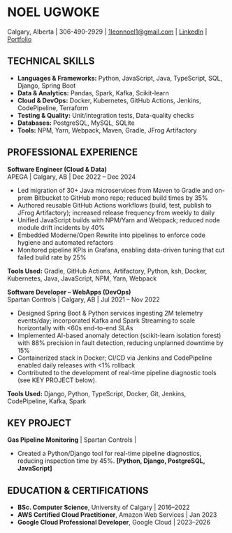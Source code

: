 # NOEL UGWOKE
Calgary, Alberta | 306-490-2929 | 1leonnoel1@gmail.com | [LinkedIn](https://www.linkedin.com/in/noelugwoke/) | [Portfolio](https://noelugwoke.com/)

## TECHNICAL SKILLS
- **Languages & Frameworks:** Python, JavaScript, Java, TypeScript, SQL, Django, Spring Boot
- **Data & Analytics:** Pandas, Spark, Kafka, Scikit-learn
- **Cloud & DevOps:** Docker, Kubernetes, GitHub Actions, Jenkins, CodePipeline, Terraform
- **Testing & Quality:** Unit/integration tests, Data-quality checks
- **Databases:** PostgreSQL, MySQL, SQLite
- **Tools:**  NPM, Yarn, Webpack, Maven, Gradle, JFrog Artifactory

## PROFESSIONAL EXPERIENCE

**Software Engineer (Cloud & Data)**  
APEGA | Calgary, AB | Dec 2022 – Dec 2024  
* Led migration of 30+ Java microservices from Maven to Gradle and on-prem Bitbucket to GitHub mono repo; reduced build times by 35%
* Authored reusable GitHub Actions workflows (build, test, publish to JFrog Artifactory); increased release frequency from weekly to daily
* Unified JavaScript builds with NPM/Yarn and Webpack; reduced node module drift incidents by 40%
* Embedded Moderne/Open Rewrite into pipelines to enforce code hygiene and automated refactors
* Monitored pipeline KPIs in Grafana, enabling data-driven tuning that cut failed build rate by 25%

**Tools Used:** Gradle, GitHub Actions, Artifactory, Python, ksh, Docker, Kubernetes, Java, JavaScript, NPM, Yarn, Webpack

**Software Developer – WebApps (DevOps)**  
Spartan Controls | Calgary, AB | Jul 2021 – Nov 2022  
* Designed Spring Boot & Python services ingesting 2M telemetry events/day; incorporated Kafka and Spark Streaming to scale horizontally with <60s end-to-end SLAs
* Implemented AI-based anomaly detection (scikit-learn isolation forest) with 88% precision in fault detection, reducing unplanned downtime by 15%
* Containerized stack in Docker; CI/CD via Jenkins and CodePipeline enabled daily releases with <1% rollback
* Contributed to the development of real-time pipeline diagnostic tools (see KEY PROJECT below).

**Tools Used:** Django, Python, TypeScript, Docker, Git, Jenkins, CodePipeline, Kafka, Spark


## KEY PROJECT
**Gas Pipeline Monitoring** | Spartan Controls | 
* Created a Python/Django tool for real-time pipeline diagnostics, reducing inspection time by 45%.
**[Python, Django, PostgreSQL, JavaScript]**

## EDUCATION & CERTIFICATIONS
*   **BSc. Computer Science**, University of Calgary | 2016–2022  
*   **AWS Certified Cloud Practitioner**, Amazon Web Services | Jan 2023  
*   **Google Cloud Professional Developer**, Google Cloud | 2023–2026  
